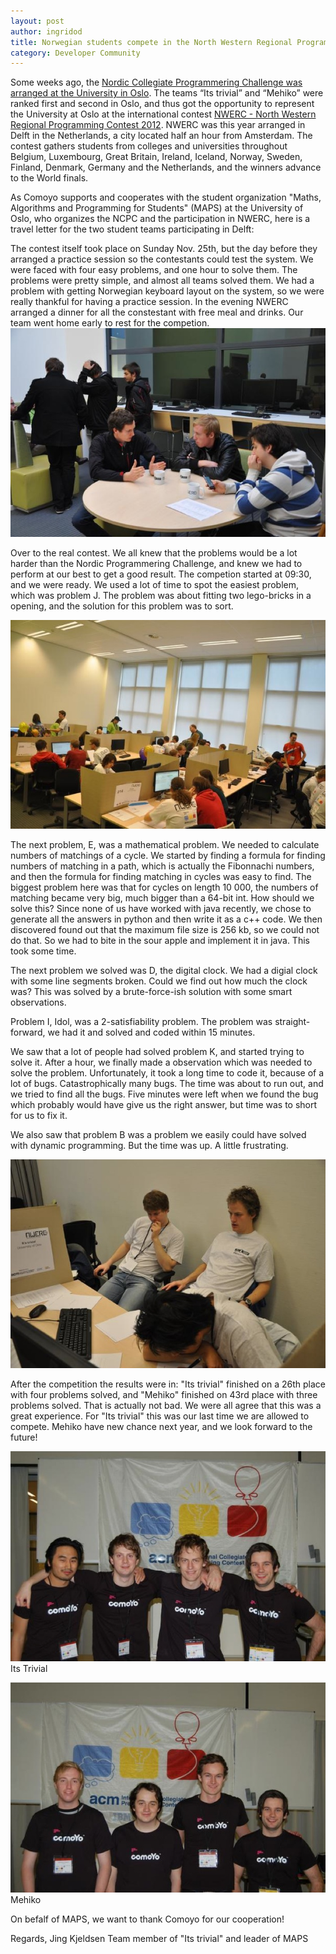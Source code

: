 ```yaml
---
layout: post
author: ingridod
title: Norwegian students compete in the North Western Regional Programming Contest 2012
category: Developer Community
---
```


Some weeks ago, the [Nordic Collegiate Programmering Challenge was arranged at the University in Oslo](http://comoyo.github.com/blog/2012/10/06/NCPC2012/). The teams “Its trivial” and “Mehiko” were ranked first and second in Oslo, and thus got the opportunity to represent the University at Oslo at the international contest [NWERC - North Western Regional Programming Contest 2012](http://2012.nwerc.eu/). NWERC was this year arranged in Delft in the Netherlands, a city located half an hour from Amsterdam. The contest gathers students from colleges and universities throughout Belgium, Luxembourg, Great Britain, Ireland, Iceland, Norway, Sweden, Finland, Denmark, Germany and the Netherlands, and the winners advance to the World finals.

As Comoyo supports and cooperates with the student organization "Maths, Algorithms and  Programming for Students" (MAPS) at the University of Oslo, who organizes the NCPC and the participation in NWERC, here is a travel letter for the two student teams participating in Delft:

The contest itself took place on Sunday Nov. 25th, but the day before they arranged a practice session so the contestants could test the system. We were faced with four easy problems, and one hour to solve them. The problems were pretty simple, and almost all teams solved them. We had a problem with getting Norwegian keyboard layout on the system, so we were really thankful for having a practice session. In the evening NWERC arranged a dinner for all the constestant with free meal and drinks. Our team went home early to rest for the competion.
![Practice session](/assets/img/posts/nwerc/mehiko_practice.jpg)

Over to the real contest. We all knew that the problems would be a lot harder than the Nordic Programmering Challenge, and knew we had to perform at our best to get a good result. The competion started at 09:30, and we were ready. We used a lot of time to spot the easiest problem, which was problem J. The problem was about fitting two lego-bricks in a opening, and the solution for this problem was to sort. 

![NWERC](/assets/img/posts/nwerc/nwerc.jpg)

The next problem, E, was a mathematical problem. We needed to calculate numbers of matchings of a cycle. We started by finding a formula for finding numbers of matching in a path, which is actually the Fibonnachi numbers, and then the formula for finding matching in cycles was easy to find. The biggest problem here was that for cycles on length 10 000, 
the numbers of matching became very big, much bigger than a 64-bit int. How should we solve this? Since none of us have worked with java recently, we chose to generate all the answers in python and then write it as a c++ code. We then discovered found out that the maximum file size is 256 kb, so we could not do that. So we had to bite in the sour apple and implement it in java. This took some time.

The next problem we solved was D, the digital clock. We had a digial clock with some line segments broken. Could we find out how much the clock was? This was solved by a brute-force-ish solution with some smart observations.

Problem I, Idol, was a 2-satisfiability problem. The problem was straight-forward, we had it and solved and coded within 15 minutes. 

We saw that a lot of people had solved problem K, and started trying to solve it. After a hour, we finally made a observation which was needed to solve the problem. Unfortunately, it took a long time to code it, because of a lot of bugs. Catastrophically many bugs. The time was about to run out, and we tried to find all the bugs. Five minutes were left when we found the bug which probably would have give us the right answer, but time was to short for us to fix it.

We also saw that problem B was a problem we easily could have solved with dynamic programming. But the time was up. A little frustrating.

![Its Trivial thinking](/assets/img/posts/nwerc/itstrivial_thinking.jpg)

After the competition the results were in: "Its trivial" finished on a 26th place with four problems solved, and "Mehiko" finished on 43rd place with three problems solved. That is actually not bad. We were all agree that this was a great experience. For "Its trivial" this was our last time we are allowed to compete. Mehiko have new chance next year, and we look forward to the future!

![Its Trivial](/assets/img/posts/nwerc/itstrivial.jpg)
Its Trivial

![Mehiko](/assets/img/posts/nwerc/mehiko.jpg) 
Mehiko

On befalf of MAPS, we want to thank Comoyo for our cooperation!

Regards,
Jing Kjeldsen
Team member of "Its trivial" and leader of MAPS
